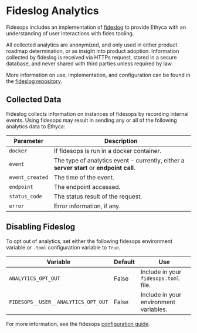 # Fideslog Analytics

Fidesops includes an implementation of [fideslog](https://github.com/ethyca/fideslog) to provide Ethyca with an understanding of user interactions with fides tooling. 

All collected analytics are anonymized, and only used in either product roadmap determination, or as insight into product adoption. Information collected by fideslog is received via HTTPs request, stored in a secure database, and never shared with third parties unless required by law.

More information on use, implementation, and configuration can be found in the [fideslog repository](https://github.com/ethyca/fideslog#readme).

## Collected Data
Fideslog collects information on instances of fidesops by recording internal events. Using fidesops may result in sending any or all of the following analytics data to Ethyca:  

| Parameter | Description |
|----|----|
| `docker` | If fidesops is run in a docker container. |
| `event` | The type of analytics event - currently, either a **server start** or **endpoint call**.
| `event_created` | The time of the event. |
| `endpoint` | The endpoint accessed. |
| `status_code` | The status result of the request. |
| `error` | Error information, if any. |

## Disabling Fideslog

To opt out of analytics, set either the following fidesops environment variable or `.toml` configuration variable to `True`. 

| Variable | Default | Use | 
|---|---|---|
| `ANALYTICS_OPT_OUT` | False | Include in your `fidesops.toml` file. | 
| `FIDESOPS__USER__ANALYTICS_OPT_OUT` | False | Include in your environment variables. |

For more information, see the fidesops [configuration guide](../guides/configuration_reference.md).